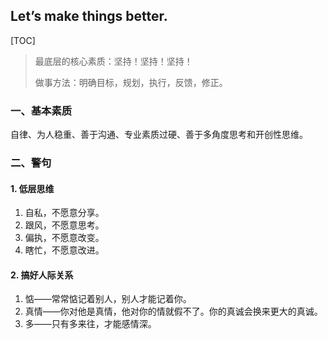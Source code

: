 ## Let’s make things better.

[TOC]

> 最底层的核心素质：坚持！坚持！坚持！
>
> 做事方法：明确目标，规划，执行，反馈，修正。

### 一、基本素质

​	自律、为人稳重、善于沟通、专业素质过硬、善于多角度思考和开创性思维。



### 二、警句

#### 1. 低层思维

1. 自私，不愿意分享。
2. 跟风，不愿意思考。
3. 偏执，不愿意改变。
4. 瞎忙，不愿意改进。

#### 2. 搞好人际关系

1. 惦——常常惦记着别人，别人才能记着你。
2. 真情——你对他是真情，他对你的情就假不了。你的真诚会换来更大的真诚。
3. 多——只有多来往，才能感情深。

